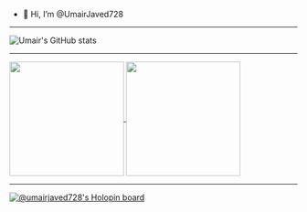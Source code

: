 - 👋 Hi, I’m @UmairJaved728
---

![Umair's GitHub stats](https://github-readme-stats-git-master-umair-javeds-projects.vercel.app/api?username=UmairJaved728&show_icons=true&theme=transparent&&show=prs_merged,prs_merged_percentage&rank_icon=percentile&include_all_commits=true)

---

<a href="https://github.com/anuraghazra/github-readme-stats">
  <img height=200 align="center" src="https://github-readme-stats-git-master-umair-javeds-projects.vercel.app/api?username=UmairJaved728" />
</a>
<a href="https://github.com/anuraghazra/convoychat">
  <img height=200 align="center" src="https://github-readme-stats-git-master-umair-javeds-projects.vercel.app/api/top-langs?username=UmairJaved728&layout=compact&langs_count=8&card_width=320" />
</a>

 ---
 
[![@umairjaved728's Holopin board](https://holopin.me/umairjaved728)](https://holopin.io/@umairjaved728)

<!---
UmairJaved728/UmairJaved728 is a ✨ special ✨ repository because its `README.md` (this file) appears on your GitHub profile.
You can click the Preview link to take a look at your changes.
--->
